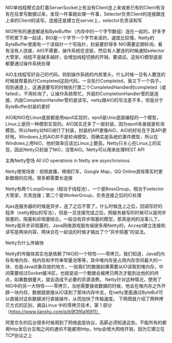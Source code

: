 NIO单线程模式会盯着ServerSocket上有没有Client连上来或者已有的Client有没有在往里写数据过来，发现一件事就处理一件事，Selector负责Client的连接跟连上来的Client的读写。连接还是建立在server上，selector负责读和写

NIO所有的通道都是和ByteBuffer（内存中的一个字节数组）连在一起的，好多字节积累下来一起读，BIO是一个字节一个字节来读的，速度比较慢。Netty的ByteBuffer里面有一个读指针一个写指针，封装要好得多
NIO需要定期轮询，看有没有人连接，AIO不需要，操作系统在坚挺，然后有人要连的时候通知selector大管家，线程不是越多越好，会增加线程切换的开销，要调试。这些IO模型底层都要通过操作系统处理

AIO主线程写好自己的代码，钩到操作系统的内核里头，什么时候一旦有人要连的时候就帮着执行Completed这段代码，一旦执行Completed，我又下一个钩子，钩到通道上，这通道要写的时候执行第二个CompletedHandler的completed（或failed）。不用轮询了，让操作系统帮忙。外层的CompletionHandler管的是连接，内层CompletionHandler管的是读写。netty跟AIO的写法差不多，但是对于ByteBuffer封装的更好

AIO和NIO在Linux底层都是用epoll实现的，epoll是Unix底层编程的一个模型，Linux上是同一种模型实现的。AIO其实还多了一层封装，因为epoll本身就是轮询模型。所以Netty对NIO进行了封装，封装的API更像AIO，AIO的好处在于其API更好用。Windows上的AIO并不是轮询模型，而确实是系统的事件模型，所以在Windows上用NIO，他的效率应该比Linux上要高。Netty只关心在Linux上的实现，因此Netty只封装了NIO，没管AIO。Netty可以用来处理REST API

主角Netty登场
All I/O operations in Netty are asynchronous.

Netty使用场景：视频直播，嘀嘀打车，Google Map，QQ Online游戏等实时更新数据的应用。很多都需要长连接

Netty有两个LoopGroup（相当于线程池），一个是BossGroup，相当于selector大管家，负责连接；第二个是WorkerGroup，负责连接之后的IO处理

Ajax连服务器的时候是异步，连了之后不管了，什么时候连上之后，回调写好的程序（netty相似的写法），但是一旦连接完成之后，网服务器写的时候可以是同步阻塞的，阻塞和非阻塞结合。一般没有异步阻塞的模型，那真是闲的没事儿了。Netty是异步非阻塞的，Java网络游戏服务端很多用Netty的，Accept建立连接和读写是两块内容，两块合在一起说的时候才搞出了个“异步阻塞”的说法。

Netty为什么传输快

Netty的传输快其实也是依赖了NIO的一个特性——零拷贝。我们知道，Java的内存有堆内存、栈内存和字符串常量池等等，其中堆内存是占用内存空间最大的一块，也是Java对象存放的地方，一般我们的数据如果需要从IO读取到堆内存，中间需要经过Socket缓冲区，也就是说一个数据会被拷贝两次才能到达他的的终点，如果数据量大，就会造成不必要的资源浪费。
Netty针对这种情况，使用了NIO中的另一大特性——零拷贝，当他需要接收数据的时候，他会在堆内存之外开辟一块内存，数据就直接从IO读到了那块内存中去，在netty里面通过ByteBuf可以直接对这些数据进行直接操作，从而加快了传输速度。
下两图就介绍了两种拷贝方式的区别，摘自Linux 中的零拷贝技术，第 1 部分 （https://www.jianshu.com/p/b9f3f6a16911）


阿里京东的后台很多时候用到了网络底层协议，高薪必须知道这些。不能所有的都用http发后台互相之间的通讯不能都用http。http会增大网络开销，因为它建立在TCP协议之上